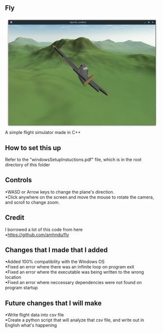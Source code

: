 Fly
-----------
![fly-screenshot](screenshot.png) 
A simple flight simulator made in C++

How to set this up
-----------
Refer to the "windowsSetupInstuctions.pdf" file, which is in the root directory of this folder

Controls
-----------
•WASD or Arrow keys to change the plane's direction.  
•Click anywhere on the screen and move the mouse to rotate the camera, and scroll to change zoom.

Credit
-----------
I borrowed a lot of this code from here  
•https://github.com/amhndu/fly

Changes that I made that I added
-----------
•Added 100% compatibility with the Windows OS  
•Fixed an error where there was an infinite loop on program exit  
•Fixed an error where the executable was being written to the wrong location  
•Fixed an error where neccessary dependencies were not found on program startup

Future changes that I will make
-----------
•Write flight data into csv file  
•Create a python script that will analyze that csv file, and write out in English what's happening
